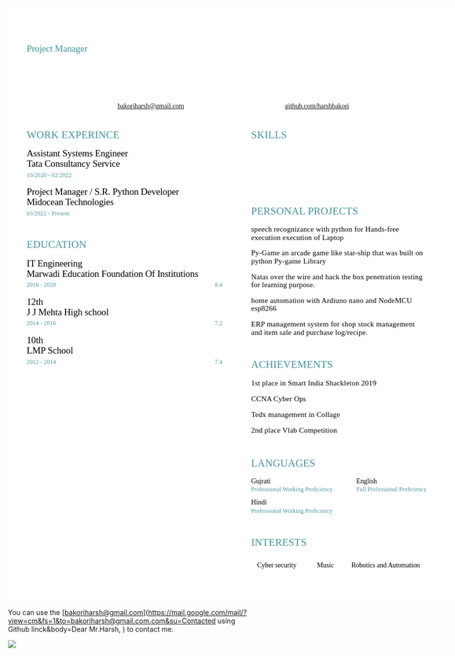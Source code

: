 

<!-- <embed src="Harsh's Resume.pdf"  width="100%" hight="574px" type="application/pdf"> -->
<!-- -------------------------------------------------- html template of resum----------------------------------------------------------------------------------------- -->
<!-- <!DOCTYPE html> -->
<html lang="en">
<head>
<meta http-equiv="X-UA-Compatible" content="IE=Edge" />
<meta charset="utf-8" />
</head>
<body style="margin: 0;">

<div id="p1" style="overflow: hidden; position: relative; background-color: white; width: 935px; height: 1210px;">

<!-- Begin shared CSS values -->
<style class="shared-css" type="text/css" >
.t {
	transform-origin: bottom left;
	z-index: 2;
	position: absolute;
	white-space: pre;
	overflow: visible;
	line-height: 1.5;
}
.text-container {
	white-space: pre;
}
@supports (-webkit-touch-callout: none) {
	.text-container {
		white-space: normal;
	}
}
</style>
<!-- End shared CSS values -->


<!-- Begin inline CSS -->
<style type="text/css" >

#t1_1{left:37px;bottom:1129px;letter-spacing:0.17px;word-spacing:0.02px;}
#t2_1{left:38px;bottom:1110px;letter-spacing:-0.16px;word-spacing:-0.04px;}
#t3_1{left:38px;bottom:1083px;letter-spacing:-0.12px;word-spacing:-0.02px;}
#t4_1{left:223px;bottom:997px;letter-spacing:-0.15px;}
#t5_1{left:430px;bottom:997px;letter-spacing:-0.13px;}
#t6_1{left:564px;bottom:997px;letter-spacing:-0.14px;}
#t7_1{left:38px;bottom:933px;letter-spacing:0.29px;word-spacing:-0.07px;}
#t8_1{left:38px;bottom:897px;letter-spacing:-0.19px;word-spacing:-0.01px;}
#t9_1{left:38px;bottom:876px;letter-spacing:-0.17px;word-spacing:-0.02px;}
#ta_1{left:38px;bottom:858px;letter-spacing:0.16px;word-spacing:-0.03px;}
#tb_1{left:139px;bottom:858px;}
#tc_1{left:38px;bottom:819px;letter-spacing:-0.15px;word-spacing:-0.05px;}
#td_1{left:38px;bottom:798px;letter-spacing:-0.22px;word-spacing:0.01px;}
#te_1{left:38px;bottom:780px;letter-spacing:0.15px;word-spacing:-0.03px;}
#tf_1{left:134px;bottom:780px;}
#tg_1{left:38px;bottom:710px;letter-spacing:0.16px;}
#th_1{left:38px;bottom:673px;letter-spacing:-0.15px;word-spacing:-0.04px;}
#ti_1{left:38px;bottom:652px;letter-spacing:-0.17px;word-spacing:-0.03px;}
#tj_1{left:38px;bottom:635px;letter-spacing:0.16px;word-spacing:-0.03px;}
#tk_1{left:102px;bottom:635px;}
#tl_1{left:421px;bottom:635px;letter-spacing:0.12px;}
#tm_1{left:38px;bottom:595px;letter-spacing:-0.13px;}
#tn_1{left:38px;bottom:574px;letter-spacing:-0.14px;word-spacing:-0.05px;}
#to_1{left:38px;bottom:557px;letter-spacing:0.16px;word-spacing:-0.03px;}
#tp_1{left:102px;bottom:557px;}
#tq_1{left:421px;bottom:557px;letter-spacing:0.12px;}
#tr_1{left:38px;bottom:517px;letter-spacing:-0.13px;}
#ts_1{left:38px;bottom:496px;letter-spacing:-0.15px;word-spacing:-0.05px;}
#tt_1{left:38px;bottom:478px;letter-spacing:0.16px;word-spacing:-0.03px;}
#tu_1{left:102px;bottom:478px;}
#tv_1{left:421px;bottom:478px;letter-spacing:0.12px;}
#tw_1{left:495px;bottom:933px;letter-spacing:0.31px;}
#tx_1{left:505px;bottom:893px;letter-spacing:-0.12px;}
#ty_1{left:581px;bottom:893px;letter-spacing:-0.14px;}
#tz_1{left:700px;bottom:893px;letter-spacing:-0.13px;word-spacing:-0.03px;}
#t10_1{left:505px;bottom:860px;letter-spacing:-0.11px;word-spacing:-0.02px;}
#t11_1{left:495px;bottom:778px;letter-spacing:0.27px;word-spacing:-0.05px;}
#t12_1{left:495px;bottom:746px;letter-spacing:0.22px;word-spacing:-0.01px;}
#t13_1{left:495px;bottom:729px;letter-spacing:0.18px;word-spacing:0.01px;}
#t14_1{left:495px;bottom:698px;letter-spacing:0.21px;word-spacing:-0.01px;}
#t15_1{left:495px;bottom:681px;letter-spacing:0.23px;word-spacing:-0.03px;}
#t16_1{left:495px;bottom:649px;letter-spacing:0.2px;word-spacing:-0.01px;}
#t17_1{left:495px;bottom:633px;letter-spacing:0.21px;word-spacing:-0.03px;}
#t18_1{left:495px;bottom:601px;letter-spacing:0.25px;word-spacing:-0.03px;}
#t19_1{left:495px;bottom:585px;letter-spacing:0.25px;}
#t1a_1{left:495px;bottom:553px;letter-spacing:0.25px;word-spacing:-0.03px;}
#t1b_1{left:495px;bottom:536px;letter-spacing:0.22px;word-spacing:-0.03px;}
#t1c_1{left:495px;bottom:466px;letter-spacing:0.26px;}
#t1d_1{left:495px;bottom:433px;letter-spacing:0.21px;word-spacing:-0.02px;}
#t1e_1{left:495px;bottom:401px;letter-spacing:0.19px;word-spacing:0.02px;}
#t1f_1{left:495px;bottom:369px;letter-spacing:0.19px;word-spacing:0.02px;}
#t1g_1{left:495px;bottom:337px;letter-spacing:0.22px;word-spacing:-0.02px;}
#t1h_1{left:495px;bottom:265px;letter-spacing:0.25px;}
#t1i_1{left:495px;bottom:234px;letter-spacing:-0.1px;}
#t1j_1{left:495px;bottom:219px;letter-spacing:0.15px;word-spacing:-0.02px;}
#t1k_1{left:709px;bottom:234px;letter-spacing:-0.11px;}
#t1l_1{left:709px;bottom:219px;letter-spacing:0.14px;word-spacing:-0.02px;}
#t1m_1{left:495px;bottom:191px;letter-spacing:-0.09px;}
#t1n_1{left:495px;bottom:175px;letter-spacing:0.15px;word-spacing:-0.02px;}
#t1o_1{left:495px;bottom:104px;letter-spacing:0.22px;}
#t1p_1{left:507px;bottom:63px;letter-spacing:-0.14px;}
#t1q_1{left:629px;bottom:63px;letter-spacing:-0.11px;}
#t1r_1{left:699px;bottom:63px;letter-spacing:-0.16px;}

.s1{font-size:35px;font-family:Ubuntu-Regular_p;color:#FFF;}
.s2{font-size:19px;font-family:Ubuntu-Regular_p;color:#449399;}
.s3{font-size:14px;font-family:Ubuntu-Regular_p;color:#FFF;}
.s4{font-size:21px;font-family:Ubuntu-Bold_k;color:#449399;}
.s5{font-size:19px;font-family:Ubuntu-Bold_k;color:#000;}
.s6{font-size:19px;font-family:Ubuntu-Regular_p;color:#000;}
.s7{font-size:12px;font-family:Ubuntu-Italic_u;color:#449399;}
.s8{font-size:12px;font-family:Ubuntu-Regular_p;color:rgba(0,0,0,0);}
.s9{font-size:15px;font-family:Ubuntu-Regular_p;color:#000;}
.sa{font-size:14px;font-family:Ubuntu-Regular_p;color:#000;}
</style>
<!-- End inline CSS -->

<!-- Begin embedded font definitions -->
<style id="fonts1" type="text/css" >

@font-face {
	font-family: Ubuntu-Bold_k;
	src: url("fonts/Ubuntu-Bold_k.woff") format("woff");
}

@font-face {
	font-family: Ubuntu-Italic_u;
	src: url("fonts/Ubuntu-Italic_u.woff") format("woff");
}

@font-face {
	font-family: Ubuntu-Regular_p;
	src: url("fonts/Ubuntu-Regular_p.woff") format("woff");
}

</style>
<!-- End embedded font definitions -->

<!-- Begin page background -->
<div id="pg1Overlay" style="width:100%; height:100%; position:absolute; z-index:1; background-color:rgba(0,0,0,0); -webkit-user-select: none;"></div>
<div id="pg1" style="-webkit-user-select: none;"><object width="935" height="1210" data="1/1.svg" type="image/svg+xml" id="pdf1" style="width:935px; height:1210px; -moz-transform:scale(1); z-index: 0;"></object></div>
<!-- End page background -->


<!-- Begin text definitions (Positioned/styled in CSS) -->
<div class="text-container"><span id="t1_1" class="t s1">Harsh Bakori </span>
<span id="t2_1" class="t s2">Project Manager </span>
<span id="t3_1" class="t s3">Eager to learn new skills with passion and discipline. </span>
<span id="t4_1" class="t s3"><a href="https://mail.google.com/mail/?view=cm&fs=1&to=bakoriharsh@gmail.com.com&su=Contacted using Github linck&body=Dear Mr.Harsh, " style="color:'#fff' !important;">bakoriharsh@gmail.com</a> </span><span id="t5_1" class="t s3">9427123617 </span><span id="t6_1" class="t s3"><a href="https://github.com/harshbakori" style="color:'#fff' !important;">github.com/harshbakori</a> </span>
<span id="t7_1" class="t s4">WORK EXPERINCE </span>
<span id="t8_1" class="t s5">Assistant Systems Engineer </span>
<span id="t9_1" class="t s6">Tata Consultancy Service </span>
<span id="ta_1" class="t s7">10/2020 - 02/2022</span><span id="tb_1" class="t s8">, </span>
<span id="tc_1" class="t s5">Project Manager / S.R. Python Developer </span>
<span id="td_1" class="t s6">Midocean Technologies </span>
<span id="te_1" class="t s7">03/2022 - Present</span><span id="tf_1" class="t s8">, </span>
<span id="tg_1" class="t s4">EDUCATION </span>
<span id="th_1" class="t s5">IT Engineering </span>
<span id="ti_1" class="t s6">Marwadi Education Foundation Of Institutions </span>
<span id="tj_1" class="t s7">2016 - 2020</span><span id="tk_1" class="t s8">, </span><span id="tl_1" class="t s7">8.4 </span>
<span id="tm_1" class="t s5">12th </span>
<span id="tn_1" class="t s6">J J Mehta High school </span>
<span id="to_1" class="t s7">2014 - 2016</span><span id="tp_1" class="t s8">, </span><span id="tq_1" class="t s7">7.2 </span>
<span id="tr_1" class="t s5">10th </span>
<span id="ts_1" class="t s6">LMP School </span>
<span id="tt_1" class="t s7">2012 - 2014</span><span id="tu_1" class="t s8">, </span><span id="tv_1" class="t s7">7.4 </span>
<span id="tw_1" class="t s4">SKILLS </span>
<span id="tx_1" class="t s3">Python </span><span id="ty_1" class="t s3">Cyber security </span><span id="tz_1" class="t s3">Project management </span>
<span id="t10_1" class="t s3">Analytics Skills </span>
<span id="t11_1" class="t s4">PERSONAL PROJECTS </span>
<span id="t12_1" class="t s9">speech recognizance with python for Hands-free </span>
<span id="t13_1" class="t s9">execution execution of Laptop </span>
<span id="t14_1" class="t s9">Py-Game an arcade game like star-ship that was built on </span>
<span id="t15_1" class="t s9">python Py-game Library </span>
<span id="t16_1" class="t s9">Natas over the wire and hack the box penetration testing </span>
<span id="t17_1" class="t s9">for learning purpose. </span>
<span id="t18_1" class="t s9">home automation with Ardiuno nano and NodeMCU </span>
<span id="t19_1" class="t s9">esp8266 </span>
<span id="t1a_1" class="t s9">ERP management system for shop stock management </span>
<span id="t1b_1" class="t s9">and item sale and purchase log/recipe. </span>
<span id="t1c_1" class="t s4">ACHIEVEMENTS </span>
<span id="t1d_1" class="t s9">1st place in Smart India Shackleton 2019 </span>
<span id="t1e_1" class="t s9">CCNA Cyber Ops </span>
<span id="t1f_1" class="t s9">Tedx management in Collage </span>
<span id="t1g_1" class="t s9">2nd place Vlab Competition </span>
<span id="t1h_1" class="t s4">LANGUAGES </span>
<span id="t1i_1" class="t sa">Gujrati </span>
<span id="t1j_1" class="t s7" data-mappings='[[24,"fi"]]'>Professional Working Proﬁciency </span>
<span id="t1k_1" class="t sa">English </span>
<span id="t1l_1" class="t s7" data-mappings='[[21,"fi"]]'>Full Professional Proﬁciency </span>
<span id="t1m_1" class="t sa">Hindi </span>
<span id="t1n_1" class="t s7" data-mappings='[[24,"fi"]]'>Professional Working Proﬁciency </span>
<span id="t1o_1" class="t s4">INTERESTS </span>
<span id="t1p_1" class="t sa">Cyber security </span><span id="t1q_1" class="t sa">Music </span><span id="t1r_1" class="t sa">Robotics and Automation </span></div>
<!-- End text definitions -->


</div>
</body>
</html>


You can use the [bakoriharsh@gmail.com](https://mail.google.com/mail/?view=cm&fs=1&to=bakoriharsh@gmail.com.com&su=Contacted using Github linck&body=Dear Mr.Harsh, ) to contact me. 

<a href="#">
  <img align="center" src="https://github-readme-stats.vercel.app/api?username=harshbakori&theme=dark&show_icons=true" />
</a>

<link rel="stylesheet" href="https://github.com/harshbakori/harshbakori.github.io/edit/main/card.css">
